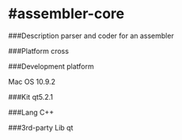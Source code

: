 #assembler-core
==============

###Description
parser and coder for an assembler



###Platform
cross

###Development platform 

Mac OS 10.9.2



###Kit 
qt5.2.1

###Lang 
C++

###3rd-party Lib
qt
